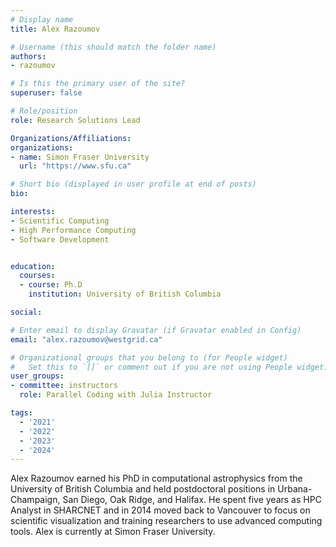```yaml
---
# Display name
title: Alex Razoumov

# Username (this should match the folder name)
authors:
- razoumov

# Is this the primary user of the site?
superuser: false

# Role/position
role: Research Solutions Lead

Organizations/Affiliations:
organizations:
- name: Simon Fraser University
  url: "https://www.sfu.ca"

# Short bio (displayed in user profile at end of posts)
bio: 

interests:
- Scientific Computing
- High Performance Computing
- Software Development


education:
  courses:
  - course: Ph.D
    institution: University of British Columbia

social:

# Enter email to display Gravatar (if Gravatar enabled in Config)
email: "alex.razoumov@westgrid.ca"

# Organizational groups that you belong to (for People widget)
#   Set this to `[]` or comment out if you are not using People widget.
user_groups:
- committee: instructors
  role: Parallel Coding with Julia Instructor

tags:
  - '2021'
  - '2022'
  - '2023'
  - '2024'
---
```

Alex Razoumov earned his PhD in computational astrophysics from the University of British Columbia and held postdoctoral positions in Urbana-Champaign, San Diego, Oak Ridge, and Halifax. He spent five years as HPC Analyst in SHARCNET and in 2014 moved back to Vancouver to focus on scientific visualization and training researchers to use advanced computing tools. Alex is currently at Simon Fraser University.
